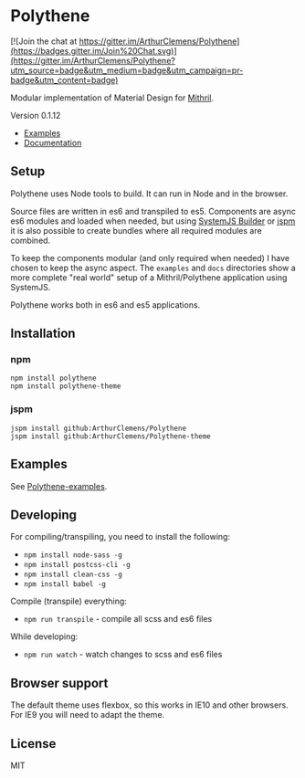 # Polythene

[![Join the chat at https://gitter.im/ArthurClemens/Polythene](https://badges.gitter.im/Join%20Chat.svg)](https://gitter.im/ArthurClemens/Polythene?utm_source=badge&utm_medium=badge&utm_campaign=pr-badge&utm_content=badge)

Modular implementation of Material Design for [Mithril](http://lhorie.github.io/mithril). 

Version 0.1.12


* [Examples](http://arthurclemens.github.io/Polythene-Examples/index.html)
* [Documentation](http://polythene.js.org)



## Setup

Polythene uses Node tools to build. It can run in Node and in the browser.

Source files are written in es6 and transpiled to es5. Components are async es6 modules and loaded when needed, but using [SystemJS Builder](https://github.com/systemjs/builder) or [jspm](https://github.com/jspm/jspm-cli) it is also possible to create bundles where all required modules are combined.

To keep the components modular (and only required when needed) I have chosen to keep the async aspect. 
The `examples` and `docs` directories show a more complete "real world" setup of a Mithril/Polythene application using SystemJS.

Polythene works both in es6 and es5 applications.


## Installation

### npm

```
npm install polythene
npm install polythene-theme
```

### jspm

```
jspm install github:ArthurClemens/Polythene
jspm install github:ArthurClemens/Polythene-theme
```


## Examples

See [Polythene-examples](https://github.com/ArthurClemens/Polythene-examples).



## Developing

For compiling/transpiling, you need to install the following:

* `npm install node-sass -g`
* `npm install postcss-cli -g`
* `npm install clean-css -g`
* `npm install babel -g`

Compile (transpile) everything:

* `npm run transpile` - compile all scss and es6 files

While developing:

* `npm run watch` - watch changes to scss and es6 files


## Browser support

The default theme uses flexbox, so this works in IE10 and other browsers. For IE9 you will need to adapt the theme.



## License

MIT

